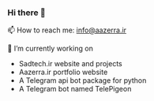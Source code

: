 ### Hi there 👋

📫 How to reach me: info@aazerra.ir

🔭 I’m currently working on
  - Sadtech.ir website and projects
  - Aazerra.ir portfolio website
  - A Telegram api bot package for python
  - A Telegram bot named TelePigeon


<!--
**Aazerra/aazerra** is a ✨ _special_ ✨ repository because its `README.md` (this file) appears on your GitHub profile.

Here are some ideas to get you started:

- 🔭 I’m currently working on ...
- 🌱 I’m currently learning ...
- 👯 I’m looking to collaborate on ...
- 🤔 I’m looking for help with ...
- 💬 Ask me about ...
- 📫 How to reach me: ...
- 😄 Pronouns: ...
- ⚡ Fun fact: ...
-->
